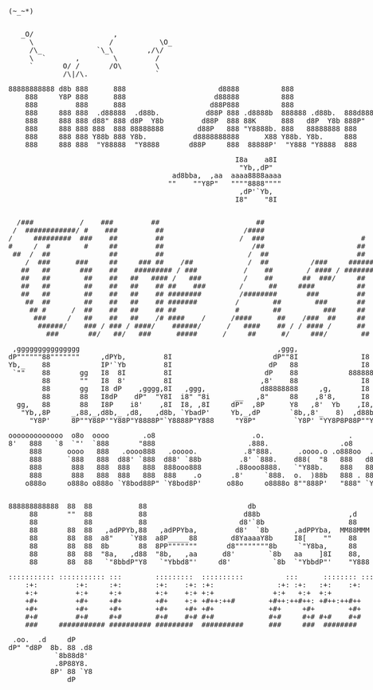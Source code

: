<pre>(~_~*)</pre>
<pre>    
   _O/                   ,
     \                  /           \O_
     /\_             `\_\        ,/\/
     \  `       ,        \         /
     `       O/ /       /O\        \
             /\|/\.                `
</pre>             
<pre>
88888888888 d8b 888      888                      d8888          888                    d8b          888      
    888     Y8P 888      888                     d88888          888                    Y8P          888      
    888         888      888                    d88P888          888                                 888      
    888     888 888  .d88888  .d88b.           d88P 888 .d8888b  888888 .d88b.  888d888 888 .d8888b  888  888 
    888     888 888 d88" 888 d8P  Y8b         d88P  888 88K      888   d8P  Y8b 888P"   888 88K      888 .88P 
    888     888 888 888  888 88888888        d88P   888 "Y8888b. 888   88888888 888     888 "Y8888b. 888888K  
    888     888 888 Y88b 888 Y8b.           d8888888888      X88 Y88b. Y8b.     888     888      X88 888 "88b 
    888     888 888  "Y88888  "Y8888       d88P     888  88888P'  "Y888 "Y8888  888     888  88888P' 888  888 
</pre>
<pre>
                                                      I8a    a8I   
                                                       "Yb,,dP"    
                                       ad8bba,  ,aa  aaaa8888aaaa  
                                      ""    ""Y8P"   """"8888""""  
                                                       ,dP'`Yb,    
                                                      I8"    "8I   
</pre>
<pre>                                                                                                                                         
  /###           /    ###         ##                       ##                                                                   /        
 /  ############/ #    ###         ##                   /####                                                #                #/         
/     #########  ###    ##         ##                  /  ###                       #                       ###               ##         
#     /  #        #     ##         ##                     /##                      ##                        #                ##         
 ##  /  ##              ##         ##                    /  ##                     ##                                         ##         
    /  ###      ###     ##     ### ##    /##             /  ##          /###     ######## /##  ###  /###   ###        /###    ##  /##    
   ##   ##       ###    ##    ######### / ###           /    ##        / #### / ######## / ###  ###/ #### / ###      / #### / ## / ###   
   ##   ##        ##    ##   ##   #### /   ###          /    ##       ##  ###/     ##   /   ###  ##   ###/   ##     ##  ###/  ##/   /    
   ##   ##        ##    ##   ##    ## ##    ###        /      ##     ####          ##  ##    ### ##          ##    ####       ##   /     
   ##   ##        ##    ##   ##    ## ########         /########       ###         ##  ########  ##          ##      ###      ##  /      
    ##  ##        ##    ##   ##    ## #######         /        ##        ###       ##  #######   ##          ##        ###    ## ##      
     ## #      /  ##    ##   ##    ## ##              #        ##          ###     ##  ##        ##          ##          ###  ######     
      ###     /   ##    ##   ##    /# ####    /      /####      ##    /###  ##     ##  ####    / ##          ##     /###  ##  ##  ###    
       ######/    ### / ### / ####/    ######/      /   ####    ## / / #### /      ##   ######/  ###         ### / / #### /   ##   ### / 
         ###       ##/   ##/   ###      #####      /     ##      #/     ###/        ##   #####    ###         ##/     ###/     ##   ##/  
</pre>                                                                              
<pre>
 ,ggggggggggggggg                                               ,ggg,                                                                   
dP""""""88"""""""     ,dPYb,         8I                        dP""8I               I8                                        ,dPYb,    
Yb,_    88            IP'`Yb         8I                       dP   88               I8                                        IP'`Yb    
 `""    88       gg   I8  8I         8I                      dP    88            88888888                      gg             I8  8I    
        88       ""   I8  8'         8I                     ,8'    88               I8                         ""             I8  8bgg, 
        88       gg   I8 dP    ,gggg,8I   ,ggg,             d88888888     ,g,       I8     ,ggg,    ,gggggg,   gg     ,g,     I8 dP" "8 
        88       88   I8dP    dP"  "Y8I  i8" "8i      __   ,8"     88    ,8'8,      I8    i8" "8i   dP""""8I   88    ,8'8,    I8d8bggP" 
  gg,   88       88   I8P    i8'    ,8I  I8, ,8I     dP"  ,8P      Y8   ,8'  Yb    ,I8,   I8, ,8I  ,8'    8I   88   ,8'  Yb   I8P' "Yb, 
   "Yb,,8P     _,88,_,d8b,_ ,d8,   ,d8b, `YbadP'     Yb,_,dP       `8b,,8'_   8)  ,d88b,  `YbadP' ,dP     Y8,_,88,_,8'_   8) ,d8    `Yb,
     "Y8P'     8P""Y88P'"Y88P"Y8888P"`Y8888P"Y888     "Y8P"         `Y8P' "YY8P8P88P""Y88888P"Y8888P      `Y88P""Y8P' "YY8P8P88P      Y8
</pre>
<pre>
ooooooooooooo  o8o  oooo        .o8                       .o.                    .                       o8o           oooo        
8'   888   `8  `"'  `888       "888                      .888.                 .o8                       `"'           `888        
     888      oooo   888   .oooo888   .ooooo.           .8"888.      .oooo.o .o888oo  .ooooo.  oooo d8b oooo   .oooo.o  888  oooo  
     888      `888   888  d88' `888  d88' `88b         .8' `888.    d88(  "8   888   d88' `88b `888""8P `888  d88(  "8  888 .8P'   
     888       888   888  888   888  888ooo888        .88ooo8888.   `"Y88b.    888   888ooo888  888      888  `"Y88b.   888888.    
     888       888   888  888   888  888    .o       .8'     `888.  o.  )88b   888 . 888    .o  888      888  o.  )88b  888 `88b.  
    o888o     o888o o888o `Y8bod88P" `Y8bod8P'      o88o     o8888o 8""888P'   "888" `Y8bod8P' d888b    o888o 8""888P' o888o o888o 
</pre>                                                                                                                                   
<pre>                                                                                                                                         
888888888888  88  88           88                        db                                                    88             88         
     88       ""  88           88                       d88b                     ,d                            ""             88         
     88           88           88                      d8'`8b                    88                                           88         
     88       88  88   ,adPPYb,88   ,adPPYba,         d8'  `8b      ,adPPYba,  MM88MMM  ,adPPYba,  8b,dPPYba,  88  ,adPPYba,  88   ,d8   
     88       88  88  a8"    `Y88  a8P_____88        d8YaaaaY8b     I8[    ""    88    a8P_____88  88P'   "Y8  88  I8[    ""  88 ,a8"    
     88       88  88  8b       88  8PP"""""""       d8""""""""8b     `"Y8ba,     88    8PP"""""""  88          88   `"Y8ba,   8888[      
     88       88  88  "8a,   ,d88  "8b,   ,aa      d8'        `8b   aa    ]8I    88,   "8b,   ,aa  88          88  aa    ]8I  88`"Yba,   
     88       88  88   `"8bbdP"Y8   `"Ybbd8"'     d8'          `8b  `"YbbdP"'    "Y888  `"Ybbd8"'  88          88  `"YbbdP"'  88   `Y8a  
</pre>
<pre>
::::::::::: ::::::::::: :::        :::::::::  ::::::::::          :::      :::::::: ::::::::::: :::::::::: :::::::::  ::::::::::: ::::::::  :::    ::: 
    :+:         :+:     :+:        :+:    :+: :+:               :+: :+:   :+:    :+:    :+:     :+:        :+:    :+:     :+:    :+:    :+: :+:   :+:  
    +:+         +:+     +:+        +:+    +:+ +:+              +:+   +:+  +:+           +:+     +:+        +:+    +:+     +:+    +:+        +:+  +:+   
    +#+         +#+     +#+        +#+    +:+ +#++:++#        +#++:++#++: +#++:++#++    +#+     +#++:++#   +#++:++#:      +#+    +#++:++#++ +#++:++    
    +#+         +#+     +#+        +#+    +#+ +#+             +#+     +#+        +#+    +#+     +#+        +#+    +#+     +#+           +#+ +#+  +#+   
    #+#         #+#     #+#        #+#    #+# #+#             #+#     #+# #+#    #+#    #+#     #+#        #+#    #+#     #+#    #+#    #+# #+#   #+#  
    ###     ########### ########## #########  ##########      ###     ###  ########     ###     ########## ###    ### ########### ########  ###    ### 
</pre>
<pre>
 .oo.  .d     dP     
dP" "d8P  8b. 88 .d8 
           `8b88d8'  
           .8P88Y8.  
          8P' 88 `Y8 
              dP     
                     

</pre>

<style>
  pre{
  overflow:visible;
  }
  
</style>